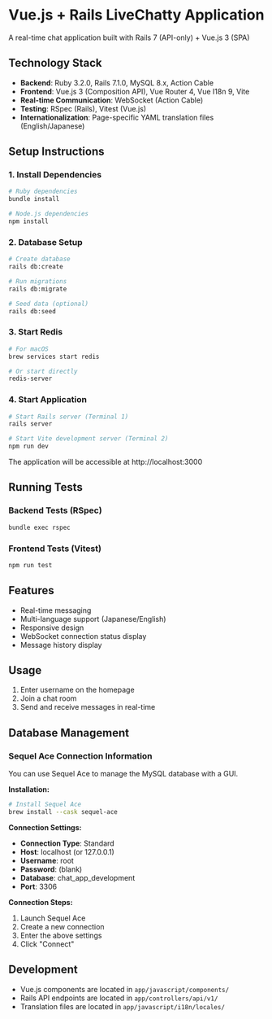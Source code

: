 # Vue.js + Rails LiveChatty Application

A real-time chat application built with Rails 7 (API-only) + Vue.js 3 (SPA)

## Technology Stack

- **Backend**: Ruby 3.2.0, Rails 7.1.0, MySQL 8.x, Action Cable
- **Frontend**: Vue.js 3 (Composition API), Vue Router 4, Vue I18n 9, Vite
- **Real-time Communication**: WebSocket (Action Cable)
- **Testing**: RSpec (Rails), Vitest (Vue.js)
- **Internationalization**: Page-specific YAML translation files (English/Japanese)

## Setup Instructions

### 1. Install Dependencies

```bash
# Ruby dependencies
bundle install

# Node.js dependencies
npm install
```

### 2. Database Setup

```bash
# Create database
rails db:create

# Run migrations
rails db:migrate

# Seed data (optional)
rails db:seed
```

### 3. Start Redis

```bash
# For macOS
brew services start redis

# Or start directly
redis-server
```

### 4. Start Application

```bash
# Start Rails server (Terminal 1)
rails server

# Start Vite development server (Terminal 2)
npm run dev
```

The application will be accessible at http://localhost:3000

## Running Tests

### Backend Tests (RSpec)

```bash
bundle exec rspec
```

### Frontend Tests (Vitest)

```bash
npm run test
```

## Features

- Real-time messaging
- Multi-language support (Japanese/English)
- Responsive design
- WebSocket connection status display
- Message history display

## Usage

1. Enter username on the homepage
2. Join a chat room
3. Send and receive messages in real-time

## Database Management

### Sequel Ace Connection Information

You can use Sequel Ace to manage the MySQL database with a GUI.

**Installation:**
```bash
# Install Sequel Ace
brew install --cask sequel-ace
```

**Connection Settings:**
- **Connection Type**: Standard
- **Host**: localhost (or 127.0.0.1)
- **Username**: root
- **Password**: (blank)
- **Database**: chat_app_development
- **Port**: 3306

**Connection Steps:**
1. Launch Sequel Ace
2. Create a new connection
3. Enter the above settings
4. Click "Connect"

## Development

- Vue.js components are located in `app/javascript/components/`
- Rails API endpoints are located in `app/controllers/api/v1/`
- Translation files are located in `app/javascript/i18n/locales/`
